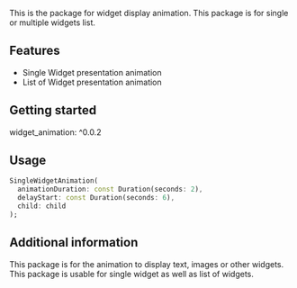 <!-- 
This README describes the package. If you publish this package to pub.dev,
this README's contents appear on the landing page for your package.

For information about how to write a good package README, see the guide for
[writing package pages](https://dart.dev/guides/libraries/writing-package-pages). 

For general information about developing packages, see the Dart guide for
[creating packages](https://dart.dev/guides/libraries/create-library-packages)
and the Flutter guide for
[developing packages and plugins](https://flutter.dev/developing-packages). 
-->

This is the package for widget display animation. This package is for single or multiple widgets list.

## Features

- Single Widget presentation animation
- List of Widget presentation animation

## Getting started

widget_animation: ^0.0.2

## Usage

```dart
SingleWidgetAnimation(
  animationDuration: const Duration(seconds: 2),
  delayStart: const Duration(seconds: 6),
  child: child
);
```

## Additional information

This package is for the animation to display text, images or other widgets. This package is usable for
single widget as well as list of widgets.
